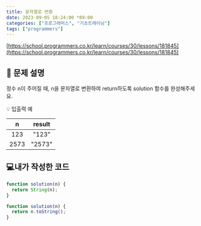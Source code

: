 ```yaml
---
title: 문자열로 변환
date: 2023-09-05 18:24:00 *09:00
categories: ["프로그래머스", "기초트레이닝"]
tags: ["programmers"]
---
```


[https://school.programmers.co.kr/learn/courses/30/lessons/181845](https://school.programmers.co.kr/learn/courses/30/lessons/181845)

## 📔 문제 설명

정수 n이 주어질 때, n을 문자열로 변환하여 return하도록 solution 함수를 완성해주세요.

💡 입출력 예

|  n   | result |
| :--: | :----: |
| 123  | "123"  |
| 2573 | "2573" |

## 💻내가 작성한 코드

```js
function solution(n) {
  return String(n);
}
```

```js
function solution(n) {
  return n.toString();
}
```
